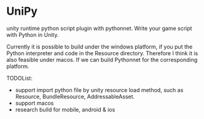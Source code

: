 # UniPy
unity runtime python script plugin with pythonnet. Write your game script with Python in Unity.

Currently it is possible to build under the windows platform, if you put the Python interpreter and code in the Resource directory. Therefore I think it is also feasible under macos. If we can build Pythonnet for the corresponding platform.



TODOList:
  + support import python file by unity resource load method, such as Resource, BundleResource, AddressableAsset.
  + support macos
  + research build for mobile, android & ios
